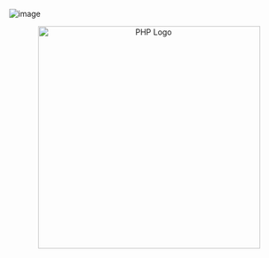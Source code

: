 ![image](https://github.com/user-attachments/assets/8a9bf192-6674-42a2-8a2d-8f1c4d94f84b)


<p align="center"><a href="https://www.php.net" target="_blank"><img src="https://www.php.net/images/logos/php-logo-white.svg" width="400" alt="PHP Logo"></a></p>
